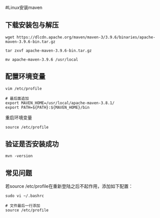 #Linux安装maven

## 下载安装包与解压
```shell
wget https://dlcdn.apache.org/maven/maven-3/3.9.6/binaries/apache-maven-3.9.6-bin.tar.gz

tar zxvf apache-maven-3.9.6-bin.tar.gz

mv apache-maven-3.9.6 /usr/local
```

## 配置环境变量
```shell
vim /etc/profile

# 最后面追加
export MAVEN_HOME=/usr/local/apache-maven-3.8.1/
export PATH=${PATH}:${MAVEN_HOME}/bin
```

重启环境变量
```shell
source /etc/profile 
```

## 验证是否安装成功
```shell
mvn -version
```

## 常见问题
若source /etc/profile在重新登陆之后不起作用，添加如下配置：
```shell
sudo vi ~/.bashrc

# 文件最后一行添加
source /etc/profile
```